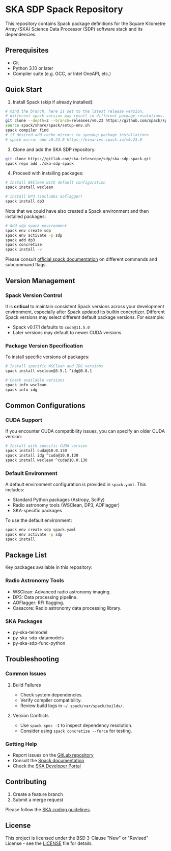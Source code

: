 # SKA SDP Spack Repository

This repository contains Spack package definitions for the Square Kilometre Array (SKA) Science Data Processor (SDP) software stack and its dependencies.

## Prerequisites

- Git
- Python 3.10 or later
- Compiler suite (e.g. GCC, or Intel OneAPI, etc.)

## Quick Start

1. Install Spack (skip if already installed):
```bash
# mind the branch, here is set to the latest release version,
# different spack version may result in different package resolutions.
git clone --depth=2 --branch=releases/v0.23 https://github.com/spack/spack.git
source spack/share/spack/setup-env.sh
spack compiler find
# if desired add cache mirrors to speedup package installations
# spack mirror add v0.23.0 https://binaries.spack.io/v0.23.0
```

3. Clone and add the SKA SDP repository:
```bash
git clone https://gitlab.com/ska-telescope/sdp/ska-sdp-spack.git
spack repo add ./ska-sdp-spack
```

4. Proceed with installing packages:
```bash
# Install WSClean with default configuration
spack install wsclean

# Install DP3 (includes aoflagger)
spack install dp3
```

Note that we could have also created a Spack environment and then installed packages:
```bash
# Add sdp spack environment
spack env create sdp
spack env activate -p sdp
spack add dp3 
spack concretize 
spack install -v
```

Please consult [official spack documentation](https://spack.readthedocs.io/en/latest/features.html) 
on different commands and subcommand flags.

## Version Management

### Spack Version Control
It is **critical** to maintain consistent Spack versions across your development environment, 
especially after Spack updated its builtin concretizer. Different Spack versions may select 
different default package versions. For example:
- Spack v0.17.1 defaults to `cuda@11.5.0`
- Later versions may default to newer CUDA versions

### Package Version Specification

To install specific versions of packages:
```bash
# Install specific WSClean and IDG versions
spack install wsclean@3.5.1 ^idg@0.8.1

# Check available versions
spack info wsclean
spack info idg
```

## Common Configurations

### CUDA Support
If you encounter CUDA compatibility issues, you can specify an older CUDA version:
```bash
# Install with specific CUDA version
spack install cuda@10.0.130
spack install idg ^cuda@10.0.130
spack install wsclean ^cuda@10.0.130
```

### Default Environment
A default environment configuration is provided in `spack.yaml`. This includes:
- Standard Python packages (Astropy, SciPy)
- Radio astronomy tools (WSClean, DP3, AOFlagger)
- SKA-specific packages

To use the default environment:
```bash
spack env create sdp spack.yaml
spack env activate -p sdp
spack install
```

## Package List

Key packages available in this repository:

### Radio Astronomy Tools
- WSClean: Advanced radio astronomy imaging.
- DP3: Data processing pipeline.
- AOFlagger: RFI flagging.
- Casacore: Radio astronomy data processing library.

### SKA Packages
- py-ska-telmodel
- py-ska-sdp-datamodels
- py-ska-sdp-func-python

## Troubleshooting

### Common Issues

1. Build Failures
   - Check system dependencies.
   - Verify compiler compatibility.
   - Review build logs in `~/.spack/var/spack/builds/`.

2. Version Conflicts
   - Use `spack spec -I` to inspect dependency resolution.
   - Consider using `spack concretize --force` for testing.

### Getting Help

- Report issues on the [GitLab repository](https://gitlab.com/ska-telescope/sdp/ska-sdp-spack/-/issues)
- Consult the [Spack documentation](https://spack.readthedocs.io/)
- Check the [SKA Developer Portal](https://developer.skao.int)

## Contributing

1. Create a feature branch
2. Submit a merge request

Please follow the [SKA coding guidelines](https://developer.skao.int/en/latest/tools/codeguides.html).

## License

This project is licensed under the BSD 3-Clause "New" or "Revised" License - see the [LICENSE](LICENSE) file for details.
